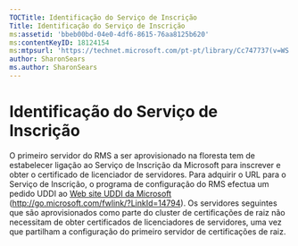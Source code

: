 ```yaml
---
TOCTitle: Identificação do Serviço de Inscrição
Title: Identificação do Serviço de Inscrição
ms:assetid: 'bbeb00bd-04e0-4df6-8615-76aa8125b620'
ms:contentKeyID: 18124154
ms:mtpsurl: 'https://technet.microsoft.com/pt-pt/library/Cc747737(v=WS.10)'
author: SharonSears
ms.author: SharonSears
---
```


Identificação do Serviço de Inscrição
=====================================

O primeiro servidor do RMS a ser aprovisionado na floresta tem de estabelecer ligação ao Serviço de Inscrição da Microsoft para inscrever e obter o certificado de licenciador de servidores. Para adquirir o URL para o Serviço de Inscrição, o programa de configuração do RMS efectua um pedido UDDI ao [Web site UDDI da Microsoft](http://go.microsoft.com/fwlink/?linkid=14794) (http://go.microsoft.com/fwlink/?LinkId=14794). Os servidores seguintes que são aprovisionados como parte do cluster de certificações de raiz não necessitam de obter certificados de licenciadores de servidores, uma vez que partilham a configuração do primeiro servidor de certificações de raiz.
